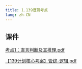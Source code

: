 ```yaml
---
title: 1.139逻辑考点
lang: zh-CN
---
```



## 课件
[考点1：直言判断及其推理.pdf](..%2F..%2Fpublic%2Flogic%2F3.%E9%80%BB%E8%BE%91-139%E5%88%86%2F1.139%E9%80%BB%E8%BE%91%E8%80%83%E7%82%B9%2F%E8%80%83%E7%82%B91%EF%BC%9A%E7%9B%B4%E8%A8%80%E5%88%A4%E6%96%AD%E5%8F%8A%E5%85%B6%E6%8E%A8%E7%90%86.pdf)

[【139计划核心考案】管综-逻辑.pdf](..%2F..%2Fpublic%2Flogic%2F3.%E9%80%BB%E8%BE%91-139%E5%88%86%2F%E3%80%90139%E8%AE%A1%E5%88%92%E6%A0%B8%E5%BF%83%E8%80%83%E6%A1%88%E3%80%91%E7%AE%A1%E7%BB%BC-%E9%80%BB%E8%BE%91.pdf)




